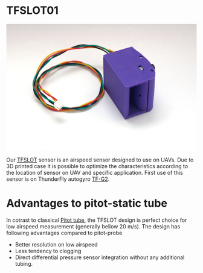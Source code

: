 # TFSLOT01

![TFSLOT01A prototype](doc/img/TFSLOT01A.jpg)

Our [TFSLOT](https://github.com/ThunderFly-aerospace/TFSLOT01) sensor is an airspeed sensor designed to use on UAVs. Due to 3D printed case it is possible to optimize the characteristics according to the location of sensor on UAV and specific application. First use of this sensor is on ThunderFly autogyro [TF-G2](https://github.com/ThunderFly-aerospace/TF-G2/).


# Advantages to pitot-static tube

In cotrast to classical [Pitot tube](https://en.wikipedia.org/wiki/Pitot_tube), the TFSLOT design is perfect choice for low airspeed measurement (generally bellow 20 m/s).
The design has following advantages compared to pitot-probe

  * Better resolution on low airspeed
  * Less tendency to clogging
  * Direct differential pressure sensor integration without any additional tubing.
